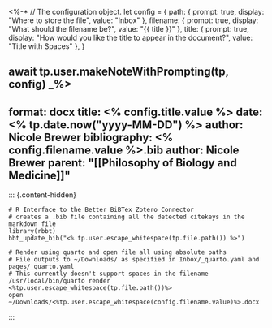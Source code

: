 <%-*
// The configuration object.
let config = {
	path: {
		prompt: true,
		display: "Where to store the file",
		value: "Inbox"
    },
    filename: {
	    prompt: true,
	    display: "What should the filename be?",
	    value: "{{ title }}"
    },
    title: {
        prompt: true,
        display: "How would you like the title to appear in the document?",
        value: "Title with Spaces"
    },
}

await tp.user.makeNoteWithPrompting(tp, config)
_%>
---
format: docx
title: <% config.title.value %>
date: <% tp.date.now("yyyy-MM-DD") %>
author: Nicole Brewer
bibliography: <% config.filename.value %>.bib
author: Nicole Brewer
parent: "[[Philosophy of Biology and Medicine]]"
---

::: {.content-hidden}
```run-r
# R Interface to the Better BiBTex Zotero Connector
# creates a .bib file containing all the detected citekeys in the markdown file
library(rbbt)
bbt_update_bib("<% tp.user.escape_whitespace(tp.file.path()) %>")
```

```run-shell
# Render using quarto and open file all using absolute paths
# File outputs to ~/Downloads/ as specified in Inbox/_quarto.yaml and pages/_quarto.yaml
# This currently doesn't support spaces in the filename 
/usr/local/bin/quarto render <%tp.user.escape_whitespace(tp.file.path())%>
open ~/Downloads/<%tp.user.escape_whitespace(config.filename.value)%>.docx
```
:::




